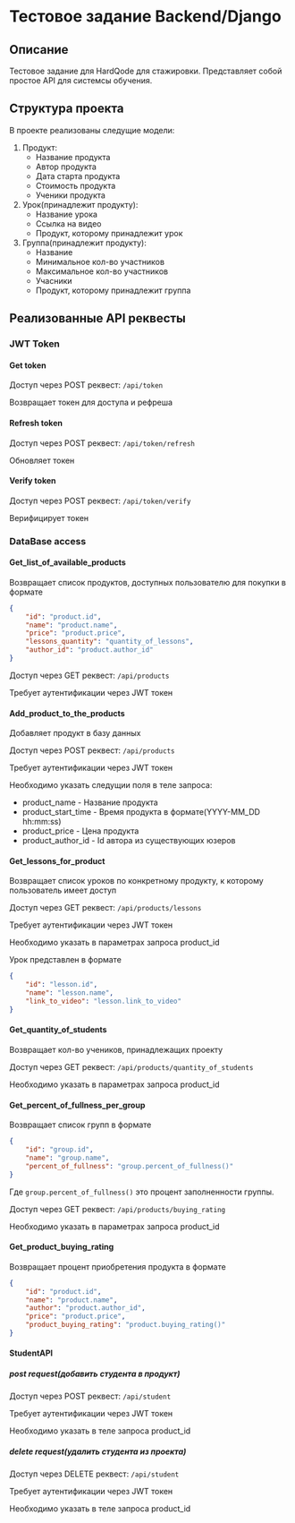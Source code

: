 # Тестовое задание Backend/Django
## Описание
Тестовое задание для HardQode для стажировки. Представляет собой простое API для системсы обучения.

## Структура проекта
В проекте реализованы следущие модели:
1. Продукт:
   + Название продукта
   + Автор продукта
   + Дата старта продукта
   + Стоимость продукта
   + Ученики продукта
2. Урок(принадлежит продукту):
   + Название урока
   + Ссылка на видео
   + Продукт, которому принадлежит урок
3. Группа(принадлежит продукту):
   + Название
   + Минимальное кол-во участников
   + Максимальное кол-во участников
   + Учасники
   + Продукт, которому принадлежит группа

## Реализованные API реквесты

### JWT Token

#### Get token

Доступ через POST реквест: ```/api/token```

Возвращает токен для доступа и рефреша

#### Refresh token

Доступ через POST реквест: ```/api/token/refresh```

Обновляет токен

#### Verify token

Доступ через POST реквест: ```/api/token/verify```

Верифицирует токен

### DataBase access

#### Get_list_of_available_products

Возвращает список продуктов, доступных пользователю для покупки в формате

``` json
{
    "id": "product.id",
    "name": "product.name",
    "price": "product.price",
    "lessons_quantity": "quantity_of_lessons",
    "author_id": "product.author_id"
}
```
Доступ через GET реквест: ```/api/products```

Требует аутентификации через JWT токен 

#### Add_product_to_the_products

Добавляет продукт в базу данных 

Доступ через POST реквест: ```/api/products```

Требует аутентификации через JWT токен

Необходимо указать следущии поля в теле запроса:
+ product_name - Название продукта
+ product_start_time - Время продукта в формате(YYYY-MM_DD hh:mm:ss)
+ product_price - Цена продукта
+ product_author_id - Id автора из существующих юзеров

#### Get_lessons_for_product
Возвращает список уроков по конкретному продукту, к которому пользователь имеет доступ

Доступ через GET реквест: ```/api/products/lessons```

Требует аутентификации через JWT токен

Необходимо указать в параметрах запроса product_id

Урок представлен в формате

```json
{
    "id": "lesson.id",
    "name": "lesson.name",
    "link_to_video": "lesson.link_to_video"
}
```
#### Get_quantity_of_students

Возвращает кол-во учеников, принадлежащих проекту

Доступ через GET реквест: ```/api/products/quantity_of_students```

Необходимо указать в параметрах запроса product_id

#### Get_percent_of_fullness_per_group
Возвращает список групп в формате
``` json
{
    "id": "group.id",
    "name": "group.name",
    "percent_of_fullness": "group.percent_of_fullness()"
}
```

Где ```group.percent_of_fullness()``` это процент заполненности группы.

Доступ через GET реквест: ```/api/products/buying_rating```

Необходимо указать в параметрах запроса product_id

#### Get_product_buying_rating

Возвращает процент приобретения продукта в формате
```json
{
    "id": "product.id",
    "name": "product.name",
    "author": "product.author_id",
    "price": "product.price",
    "product_buying_rating": "product.buying_rating()"
}
```

#### StudentAPI

##### post request(добавить студента в продукт)
Доступ через POST реквест: ```/api/student```

Требует аутентификации через JWT токен

Необходимо указать в теле запроса product_id

##### delete request(удалить студента из проекта)
Доступ через DELETE реквест: ```/api/student```

Требует аутентификации через JWT токен

Необходимо указать в теле запроса product_id
